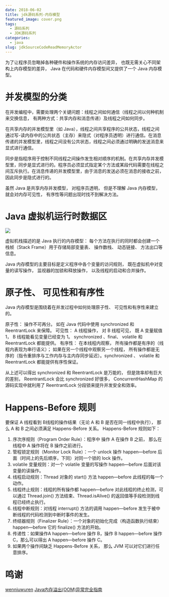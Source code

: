```yaml
---
date: 2018-06-02
title: jdk源码系列-内存模型
featured_image: cover.png
tags: 
  - 源码系列
  - JDK源码系列
categories: 
  - java
slug: jdkSourceCodeReadMemoryActor
---
```

为了让程序员忽略掉各种硬件和操作系统的内存访问差异， 也既无需关心不同架构上内存模型的差异， Java 在代码和硬件内存模型间又提供了一个 Java 内存模型。
<!-- more -->

# 并发模型的分类

在并发编程中，需要处理两个关键问题：线程之间如何通信（线程之间以何种机制来交换信息， 有两种方式：共享内存和消息传递）及线程之间如何同步。

在共享内存的并发模型里（如 Java），线程之间共享程序的公共状态，线程之间通过写-读内存中的公共状态（主存）来隐式（对程序员透明）进行通信。在消息传递的并发模型里，线程之间没有公共状态，线程之间必须通过明确的发送消息来显式进行通信。

同步是指程序用于控制不同线程之间操作发生相对顺序的机制。在共享内存并发模型里，同步是显式进行的。程序员必须显式指定某个方法或某段代码需要在线程之间互斥执行。在消息传递的并发模型里，由于消息的发送必须在消息的接收之前，因此同步是隐式进行的。

虽然 Java 是共享内存并发模型， 对程序员透明， 但是不理解 Java 内存模型， 就会对内存可见性， 有序性等问题出现时找不到解决方法。

# Java 虚拟机运行时数据区
![](https://img-blog.csdn.net/20150927230534604)

虚拟机栈描述的是 Java 执行的内存模型： 每个方法在执行的同时都会创建一个栈帧（Stack Frame）用于存储局部变量表、  操作数栈、 动态链接、 方法出口等信息。

Java 内存模型的主要目标是定义程序中各个变量的访问规则， 既在虚拟机中对变量的读写操作， 监视器的加锁和释放操作， 以及线程的启动和合并操作。

# 原子性、 可见性和有序性
Java 内存模型是围绕着在并发过程中如何处理原子性、 可见性和有序性来建立的。 
 
 原子性： 操作不可再分。 如在 Java 代码中使用 synchronized 和 ReentrantLock 来保障。
 可见性： A 线程操作， 对 B 线程可见， 既 A 变量赋值 1， B 线程能看见变量已经变为 1。 synchronized 、final、 volatile 和 ReentrantLock 都能提供。
 有序性： 在本线程内观察， 所有操作都是有序的（线程内表现为串行语义）； 如果在另一个线程中观察另一个线程， 所有操作都是无序的（指令重排序与工作内存与主内存同步延迟）。synchronized 、 volatile 和 ReentrantLock 都能提供有序性保证。
  
 从上述可以得出 synchronized 和 ReentrantLock 是万能的， 但是效率却有巨大的差别， ReentrantLock 会比 synchronized 好很多， ConcurrentHashMap 的源码实现中就利用了 ReentrantLock 分段锁来提升并发安全和效率。

# Happens-Before 规则

要保证 A 线程看到 B线程的操作结果（无论 A 和 B 是否在同一线程中执行）， 那么 A 和 B 之间必须满足 Happens-Before 关系。
Happens-Before 规则如下：
1. 序次序规则（Program Order Rule）：程序中 操作 A 在操作 B 之前， 那么在线程中 A 操作将在 B 操作之前进行。
2. 管程锁定规则（Monitor Lock Rule）：一个 unlock 操作 happen—before 后面（时间上的先后顺序，下同）对同一个锁的 lock 操作。
3. volatile 变量规则：对一个 volatile 变量的写操作 happen—before 后面对该变量的读操作。
4. 线程启动规则：Thread 对象的 start() 方法 happen—before 此线程的每一个动作。
5. 线程终止规则：线程的所有操作都 happen—before 对此线程的终止检测，可以通过 Thread.join() 方法结束、Thread.isAlive() 的返回值等手段检测到线程已经终止执行。
6. 线程中断规则：对线程 interrupt() 方法的调用 happen—before 发生于被中断线程的代码检测到中断时事件的发生。
7. 终结器规则（Finalizer Rule）：一个对象的初始化完成（构造函数执行结束）happen—before 它的 finalize() 方法的开始。
8. 传递性：如果操作A happen—before 操作 B，操作 B happen—before 操作 C，那么可以得出 A happen—before 操作 C。
9. 如果两个操作间缺乏 Happens-Before 关系， 那么 JVM 可以对它们进行任意排序。

# 鸣谢
[wenniuwuren](https://blog.csdn.net/wenniuwuren)
[Java内存溢出(OOM)异常完全指南](https://www.jianshu.com/p/2fdee831ed03)
